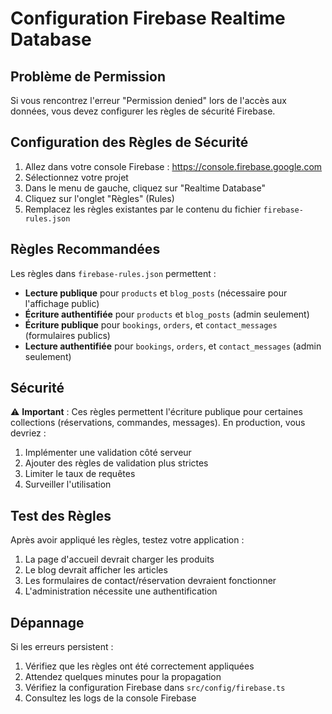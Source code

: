 # Configuration Firebase Realtime Database

## Problème de Permission

Si vous rencontrez l'erreur "Permission denied" lors de l'accès aux données, vous devez configurer les règles de sécurité Firebase.

## Configuration des Règles de Sécurité

1. Allez dans votre console Firebase : https://console.firebase.google.com
2. Sélectionnez votre projet
3. Dans le menu de gauche, cliquez sur "Realtime Database"
4. Cliquez sur l'onglet "Règles" (Rules)
5. Remplacez les règles existantes par le contenu du fichier `firebase-rules.json`

## Règles Recommandées

Les règles dans `firebase-rules.json` permettent :

- **Lecture publique** pour `products` et `blog_posts` (nécessaire pour l'affichage public)
- **Écriture authentifiée** pour `products` et `blog_posts` (admin seulement)
- **Écriture publique** pour `bookings`, `orders`, et `contact_messages` (formulaires publics)
- **Lecture authentifiée** pour `bookings`, `orders`, et `contact_messages` (admin seulement)

## Sécurité

⚠️ **Important** : Ces règles permettent l'écriture publique pour certaines collections (réservations, commandes, messages). En production, vous devriez :

1. Implémenter une validation côté serveur
2. Ajouter des règles de validation plus strictes
3. Limiter le taux de requêtes
4. Surveiller l'utilisation

## Test des Règles

Après avoir appliqué les règles, testez votre application :

1. La page d'accueil devrait charger les produits
2. Le blog devrait afficher les articles
3. Les formulaires de contact/réservation devraient fonctionner
4. L'administration nécessite une authentification

## Dépannage

Si les erreurs persistent :

1. Vérifiez que les règles ont été correctement appliquées
2. Attendez quelques minutes pour la propagation
3. Vérifiez la configuration Firebase dans `src/config/firebase.ts`
4. Consultez les logs de la console Firebase